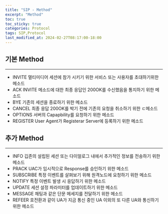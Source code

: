 ```yaml
---
title: "SIP - Method"
excerpt: "Method"
toc: true
toc_sticky: true
categories: Protocol
tags: SIP,Protocol
last_modified_at: 2024-02-27T08:17:00-18:00
---
```


## 기본 Method
***
- INVITE
  멀티미디어 세션에 참가 시키기 위한 서비스 또는 사용자를 초대하기위한 메소드
- ACK
  INVITE 메소드에 대한 최종 응답인 200OK를 수신했음을 통지하기 위한 메소드
- BYE
  기존의 세션을  종료하기 위한 메소드
- CANCEL
  최종 응답 200OK를 박기 전에 기존의 요청을 취소하기 위한 ㄷ메소드
- OPTIONS
  서버의 Capapbility를 요청하기 위한 메소드
- REGISTER
  User Agent가 Registerar Server에 등록하기 위한 메소드

## 추가 Method
***
- INFO
  깁존의 설립된 세션 또는 다이얼로그 내에서 추가적인 정보를 전송하기 위한 메소드
- PRACK
  UAC가 임시적으로 Response를 승인하기 위한 메소드
- SUBSCRIBE
  특정 이벤트를 살펴보기 위해 원격노드에 요청하기 위한 메소드
- NOTIFY
  특정 이벤트 발생 시 응답하기 위한 메소드
- UPDATE
  세션 설정 파라미터를 업데이트하기 위한 메소드
- MESSAGE
  채팅과 같은 단문 메세지를 전달하기 위한 메소드
- REFEER
  호전환과 같이 UA가 지금 통신 중인 UA 이외의 또 다른 UA와 통신하기 위한 메소드

